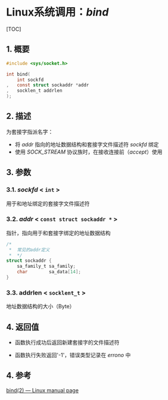# Linux系统调用：*bind*

[TOC]

## 1. 概要

```c
#include <sys/socket.h>

int bind(
    int sockfd
,   const struct sockaddr *addr
,   socklen_t addrlen
);
```



## 2. 描述

为套接字指派名字：

- 将 *addr* 指向的地址数据结构和套接字文件描述符 *sockfd* 绑定
- 使用 *SOCK_STREAM* 协议族时，在接收连接前（*accept*）使用



## 3. 参数

### 3.1. *sockfd* < `int` >

用于和地址绑定的套接字文件描述符



### 3.2. *addr* < `const struct sockaddr *` >

指针，指向用于和套接字绑定的地址数据结构

```c
/*	
 *	常见的addr定义
 *	*/
struct sockaddr {
    sa_family_t sa_family;
    char        sa_data[14];
}
```



### 3.3. addrlen < `socklent_t` >

地址数据结构的大小（Byte）



## 4. 返回值

- 函数执行成功后返回新建套接字的文件描述符

- 函数执行失败返回'-1'，错误类型记录在 *errono* 中



## 4. 参考

[bind(2) — Linux manual page](https://man7.org/linux/man-pages/man2/bind.2.html)